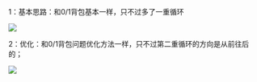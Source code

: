 1：基本思路：和0/1背包基本一样，只不过多了一重循环

![](D:\软件\Typora\notebook\Imagine\DP\完全背包.png)

2：优化：和0/1背包问题优化方法一样，只不过第二重循环的方向是从前往后的；

![](D:\软件\Typora\notebook\Imagine\DP\完全背包2.png)